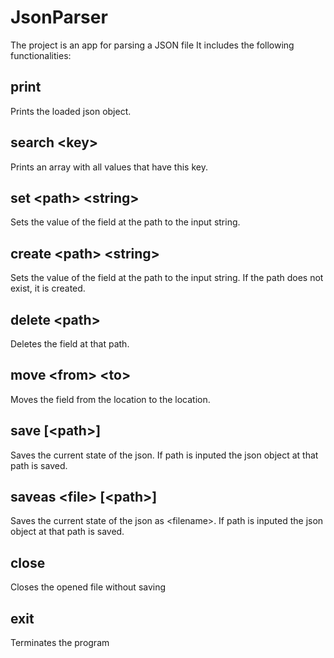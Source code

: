 # JsonParser
The project is an app for parsing a JSON file
It includes the following functionalities:
## print
Prints the loaded json object.
## search \<key\>
Prints an array with all values that have this key.
## set \<path\> \<string\> 
Sets the value of the field at the path to the input string.
## create \<path\> \<string\> 
Sets the value of the field at the path to the input string. If the path does not exist, it is created.
## delete \<path\> 
Deletes the field at that path.
## move \<from\> \<to\> 
Moves the field from the <from> location to the <to> location.
## save \[\<path\>\] 
Saves the current state of the json. If path is inputed the json object at that path is saved.
## saveas \<file\> \[\<path\>\] 
Saves the current state of the json as \<filename\>. If path is inputed the json object at that path is saved.
## close 
Closes the opened file without saving
## exit
Terminates the program
